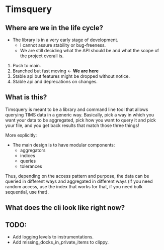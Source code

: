 
# Timsquery

## Where are we in the life cycle?

- The library is in a very early stage of development.
    - I cannot assure stability or bug-freeness.
    - We are still deciding what the API should be and what the scope of the project overall is.

1. Push to main.
2. Branched but fast moving <- **We are here**
3. Stable api but features might be dropped without notice.
4. Stable api and deprecations on changes.

## What is this?

Timsquery is meant to be a library and command line tool that allows querying TIMS data in a generic way.
Basically, pick a way in which you want your data to be aggregated, pick how you want to query it and pick
your file, and you get back results that match those three things!

More explicitly:
- The main design is to have modular components:
    - aggregators
    - indices 
    - queries
    - tolerances

Thus, depending on the access pattern and purpose, the data can be queried in
different ways and aggregated in different ways (if you need random
access, use the index that works for that, if you need bulk
sequential, use that).

## What does the cli look like right now?


##  TODO:

- Add logging levels to instrumentations.
- Add missing_docks_in_private_items to clippy.
